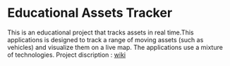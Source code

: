 # Educational Assets Tracker
This is an educational project that tracks assets in real time.This applications is designed to track a range of moving assets (such as vehicles) and visualize them on a live map. The applications use a mixture of technologies.
 Project discription : [wiki](https://github.com/RTUhacker/educational-assets-tracker/wiki/Assets-tracker-idea)
